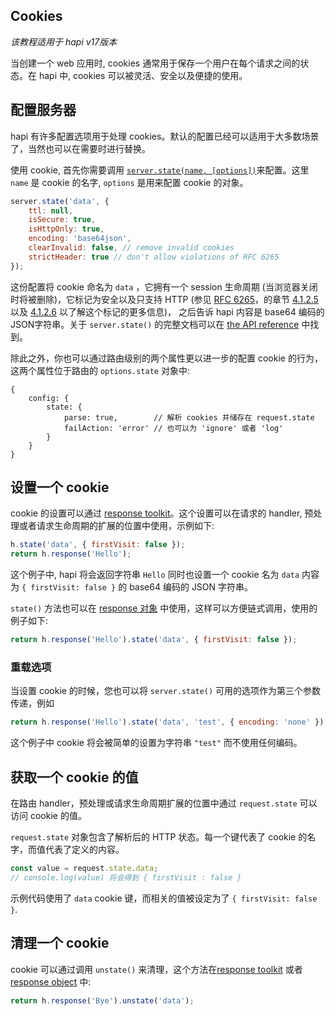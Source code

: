 ## Cookies

_该教程适用于 hapi v17版本_

当创建一个 web 应用时, cookies 通常用于保存一个用户在每个请求之间的状态。在 hapi 中, cookies 可以被灵活、安全以及便捷的使用。

## 配置服务器

hapi 有许多配置选项用于处理 cookies。默认的配置已经可以适用于大多数场景了，当然也可以在需要时进行替换。

使用 cookie, 首先你需要调用 [`server.state(name, [options])`](/api#-serverstatename-options)来配置。这里`name` 是 cookie 的名字, `options` 是用来配置 cookie 的对象。

```javascript
server.state('data', {
    ttl: null,
    isSecure: true,
    isHttpOnly: true,
    encoding: 'base64json',
    clearInvalid: false, // remove invalid cookies
    strictHeader: true // don't allow violations of RFC 6265
});
```

这份配置将 cookie 命名为 `data` ，它拥有一个 session 生命周期 (当浏览器关闭时将被删除)，它标记为安全以及只支持 HTTP (参见 [RFC 6265](http://tools.ietf.org/html/rfc6265)，的章节 [4.1.2.5](http://tools.ietf.org/html/rfc6265#section-4.1.2.5) 以及 [4.1.2.6](http://tools.ietf.org/html/rfc6265#section-4.1.2.6) 以了解这个标记的更多信息)， 之后告诉 hapi 内容是 base64 编码的JSON字符串。关于 `server.state()` 的完整文档可以在 [the API reference](/api#serverstatename-options) 中找到。

除此之外，你也可以通过路由级别的两个属性更以进一步的配置 cookie 的行为，这两个属性位于路由的 `options.state` 对象中:

```json5
{
    config: {
        state: {
            parse: true,        // 解析 cookies 并储存在 request.state
            failAction: 'error' // 也可以为 'ignore' 或者 'log'
        }
    }
}
```

## 设置一个 cookie

cookie 的设置可以通过 [response toolkit](/api#response-toolkit)。这个设置可以在请求的 handler, 预处理或者请求生命周期的扩展的位置中使用，示例如下:

```javascript
h.state('data', { firstVisit: false });
return h.response('Hello');
```

这个例子中, hapi 将会返回字符串 `Hello` 同时也设置一个 cookie 名为 `data` 内容为 `{ firstVisit: false }` 的 base64 编码的 JSON 字符串。

`state()` 方法也可以在 [response 对象](/api#response-object) 中使用，这样可以方便链式调用，使用的例子如下:

```javascript
return h.response('Hello').state('data', { firstVisit: false });
```

### 重载选项

当设置 cookie 的时候，您也可以将 `server.state()` 可用的选项作为第三个参数传递，例如

```javascript
return h.response('Hello').state('data', 'test', { encoding: 'none' });
```

这个例子中 cookie 将会被简单的设置为字符串 `"test"` 而不使用任何编码。

## 获取一个 cookie 的值

在路由 handler，预处理或请求生命周期扩展的位置中通过 `request.state` 可以访问 cookie 的值。

`request.state` 对象包含了解析后的 HTTP 状态。每一个键代表了 cookie 的名字，而值代表了定义的内容。

```javascript
const value = request.state.data;
// console.log(value) 将会得到 { firstVisit : false }
```

示例代码使用了 `data` cookie 键，而相关的值被设定为了 `{ firstVisit: false }`.

## 清理一个 cookie
cookie 可以通过调用 `unstate()` 来清理，这个方法在[response toolkit](/api#response-toolkit) 或者[response object](/api#response-object) 中:

```javascript
return h.response('Bye').unstate('data');
```

